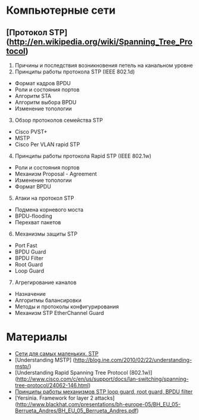 # Компьютерные сети

## [Протокол STP] (http://en.wikipedia.org/wiki/Spanning_Tree_Protocol)

1. Причины и последствия возникновения петель на канальном уровне
2. Принципы работы протокола STP (IEEE 802.1d)
  * Формат кадров BPDU
  * Роли и состояния портов
  * Алгоритм STA
  * Алгоритм выбора BPDU
  * Изменение топологии
3. Обзор протоколов семейства STP
  * Cisco PVST+
  * MSTP
  * Cisco Per VLAN rapid STP
4. Принципы работы протокола Rapid STP (IEEE 802.1w)
  * Роли и состояния портов
  * Механизм Proposal - Agreement
  * Изменение топологии
  * Формат BPDU
5. Атаки на протокол STP
  * Подмена корневого моста
  * BPDU-flooding
  * Перехват пакетов
6. Механизмы защиты STP
  * Port Fast
  * BPDU Guard 
  * BPDU Filter
  * Root Guard
  * Loop Guard
7. Агрегирование каналов
  * Назначение
  * Алгоритмы балансировки 
  * Методы и протоколы конфигурирования
  * Механизм STP EtherChannel Guard
  
# Материалы
* [Сети для самых маленьких. STP](http://habrahabr.ru/post/143768/)
* [Understanding MSTP] (http://blog.ine.com/2010/02/22/understanding-mstp/)
* [Understanding Rapid Spanning Tree Protocol (802.1w)] (http://www.cisco.com/c/en/us/support/docs/lan-switching/spanning-tree-protocol/24062-146.html)
* [Принципы работы механизмов STP loop guard, root guard, BPDU filter](http://www.youtube.com/watch?v=R8gU6wJYiO4)
* [Yersinia. Framework for layer 2 attacks] (http://www.blackhat.com/presentations/bh-europe-05/BH_EU_05-Berrueta_Andres/BH_EU_05_Berrueta_Andres.pdf)
